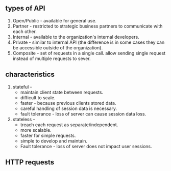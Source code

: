 ## types of API
1. Open/Public - available for general use.
2. Partner - restricted to strategic business partners to communicate with each other.
3. Internal - available to the organization's internal developers.
4. Private - similar to internal API (the difference is in some cases they can be accessible outside of the organization).
5. Composite - set of requests in a single call. allow sending single request instead of multiple requests to sever.

## characteristics
1. stateful -
   - maintain client state between requests.
   - difficult to scale.
   - faster - because previous clients stored data.
   - careful handling of session data is necessary.
   - fault tolerance - loss of server can cause session data loss.
3. stateless -
   - treach each request as separate/independent.
   - more scalable.
   - faster for simple requests.
   - simple to develop and maintain.
   - Fault tolerance - loss of server does not impact user sessions.
  
## HTTP requests


